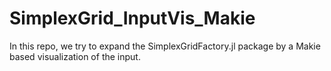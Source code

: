 # SimplexGrid_InputVis_Makie
In this repo, we try to expand the SimplexGridFactory.jl package by a Makie based visualization of the input.
